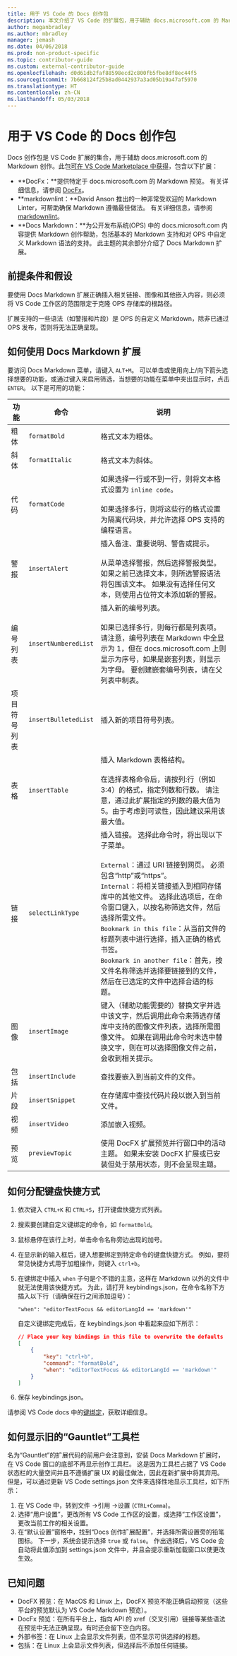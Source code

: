 ```yaml
---
title: 用于 VS Code 的 Docs 创作包
description: 本文介绍了 VS Code 的扩展包，用于辅助 docs.microsoft.com 的 Markdown 创作。
author: meganbradley
ms.author: mbradley
manager: jemash
ms.date: 04/06/2018
ms.prod: non-product-specific
ms.topic: contributor-guide
ms.custom: external-contributor-guide
ms.openlocfilehash: d0d61db2faf88598ecd2c800fb5fbe8df8ec44f5
ms.sourcegitcommit: 7b668124f25b8ad0442937a3ad05b19a47af5970
ms.translationtype: HT
ms.contentlocale: zh-CN
ms.lasthandoff: 05/03/2018
---
```

# <a name="docs-authoring-pack-for-vs-code"></a>用于 VS Code 的 Docs 创作包

Docs 创作包是 VS Code 扩展的集合，用于辅助 docs.microsoft.com 的 Markdown 创作。此包[可在 VS Code Marketplace 中获得](https://marketplace.visualstudio.com/items?itemName=docsmsft.docs-authoring-pack)，包含以下扩展：

- **DocFx：**提供特定于 docs.microsoft.com 的 Markdown 预览。 有关详细信息，请参阅 [DocFx](https://marketplace.visualstudio.com/items?itemName=ms-docfx.DocFX)。
- **markdownlint：**David Anson 推出的一种非常受欢迎的 Markdown Linter，可帮助确保 Markdown 遵循最佳做法。 有关详细信息，请参阅 [markdownlint](https://marketplace.visualstudio.com/items?itemName=DavidAnson.vscode-markdownlint)。
- **Docs Markdown：**为公开发布系统(OPS) 中的 docs.microsoft.com 内容提供 Markdown 创作帮助，包括基本的 Markdown 支持和对 OPS 中自定义 Markdown 语法的支持。 此主题的其余部分介绍了 Docs Markdown 扩展。

## <a name="prerequisites-and-assumptions"></a>前提条件和假设

要使用 Docs Markdown 扩展正确插入相关链接、图像和其他嵌入内容，则必须将 VS Code 工作区的范围限定于克隆 OPS 存储库的根路径。

扩展支持的一些语法（如警报和片段）是 OPS 的自定义 Markdown，除非已通过 OPS 发布，否则将无法正确呈现。

## <a name="how-to-use-the-docs-markdown-extension"></a>如何使用 Docs Markdown 扩展

要访问 Docs Markdown 菜单，请键入 `ALT+M`。 可以单击或使用向上/向下箭头选择想要的功能，或通过键入来启用筛选，当想要的功能在菜单中突出显示时，点击 `ENTER`。 以下是可用的功能：

|功能     |命令             |说明           |
|-------------|--------------------|----------------------|
|粗体         |`formatBold`        |格式文本为粗体。|
|斜体       |`formatItalic`      |格式文本为斜体。|
|代码         |`formatCode`        |如果选择一行或不到一行，则将文本格式设置为 `inline code`。<br><br>如果选择多行，则将这些行的格式设置为隔离代码块，并允许选择 OPS 支持的编程语言。|
|警报        |`insertAlert`       |插入备注、重要说明、警告或提示。<br><br>从菜单选择警报，然后选择警报类型。 如果之前已选择文本，则所选警报语法将包围该文本。 如果没有选择任何文本，则使用占位符文本添加新的警报。|
|编号列表|`insertNumberedList` |插入新的编号列表。<br><br> 如果已选择多行，则每行都是列表项。 请注意，编号列表在 Markdown 中全显示为 1，但在 docs.microsoft.com 上则显示为序号，如果是嵌套列表，则显示为字母。 要创建嵌套编号列表，请在父列表中制表。|
|项目符号列表|`insertBulletedList` |插入新的项目符号列表。|
|表格        |`insertTable`        |插入 Markdown 表格结构。<br><br>在选择表格命令后，请按列:行（例如 3:4）的格式，指定列数和行数。 请注意，通过此扩展指定的列数的最大值为 5。由于考虑到可读性，因此建议采用该最大值。|
|链接         |`selectLinkType`      |插入链接。 选择此命令时，将出现以下子菜单。<br><br>`External`：通过 URI 链接到网页。 必须包含“http”或“https”。<br>`Internal`：将相关链接插入到相同存储库中的其他文件。 选择此选项后，在命令窗口键入，以按名称筛选文件，然后选择所需文件。 <br>`Bookmark in this file`：从当前文件的标题列表中进行选择，插入正确的格式书签。<br>`Bookmark in another file`：首先，按文件名称筛选并选择要链接到的文件，然后在已选定的文件中选择合适的标题。|
|图像        |`insertImage`     |键入（辅助功能需要的）替换文字并选中该文字，然后调用此命令来筛选存储库中支持的图像文件列表，选择所需图像文件。 如果在调用此命令时未选中替换文字，则在可以选择图像文件之前，会收到相关提示。|
|包括      |`insertInclude`   |查找要嵌入到当前文件的文件。|
|片段      |`insertSnippet`   |在存储库中查找代码片段以嵌入到当前文件。|
|视频        |`insertVideo`     |添加嵌入视频。|
|预览      |`previewTopic`    |使用 DocFX 扩展预览并行窗口中的活动主题。  如果未安装 DocFX 扩展或已安装但处于禁用状态，则不会呈现主题。


## <a name="how-to-assign-keyboard-shortcuts"></a>如何分配键盘快捷方式

1. 依次键入 `CTRL+K` 和 `CTRL+S`，打开键盘快捷方式列表。
1. 搜索要创建自定义键绑定的命令，如 `formatBold`。
1. 鼠标悬停在该行上时，单击命令名称旁边出现的加号。
1. 在显示新的输入框后，键入想要绑定到特定命令的键盘快捷方式。 例如，要将常见快捷方式用于加粗操作，则键入 `ctrl+b`。
1. 在键绑定中插入 `when` 子句是个不错的主意，这样在 Markdown 以外的文件中就无法使用该快捷方式。 为此，请打开 keybindings.json，在命令名称下方插入以下行（请确保在行之间添加逗号）：
   
    `"when": "editorTextFocus && editorLangId == 'markdown'"`

    自定义键绑定完成后，在 keybindings.json 中看起来应如下所示：

    ```json
    // Place your key bindings in this file to overwrite the defaults
    [
        {
            "key": "ctrl+b",
            "command": "formatBold",
            "when": "editorTextFocus && editorLangId == 'markdown'"
        }
    ]
    ```

1. 保存 keybindings.json。

请参阅 VS Code docs 中的[键绑定](https://code.visualstudio.com/docs/getstarted/keybindings)，获取详细信息。

## <a name="how-to-show-the-legacy-gauntlet-toolbar"></a>如何显示旧的“Gauntlet”工具栏

名为“Gauntlet”的扩展代码的前用户会注意到，安装 Docs Markdown 扩展时，在 VS Code 窗口的底部不再显示创作工具栏。 这是因为工具栏占据了 VS Code 状态栏的大量空间并且不遵循扩展 UX 的最佳做法，因此在新扩展中将其弃用。 但是，可以通过更新 VS Code settings.json 文件来选择性地显示工具栏，如下所示：

1. 在 VS Code 中，转到文件 ->引用 ->设置 (`CTRL+Comma`)。
1. 选择“用户设置”，更改所有 VS Code 工作区的设置，或选择“工作区设置”，更改当前工作的相关设置。
1. 在“默认设置”窗格中，找到“Docs 创作扩展配置”，并选择所需设置旁的铅笔图标。 下一步，系统会提示选择 `true` 或 `false`。 作出选择后，VS Code 会自动将此值添加到 settings.json 文件中，并且会提示重新加载窗口以使更改生效。

## <a name="known-issues"></a>已知问题

- DocFX 预览：在 MacOS 和 Linux 上，DocFX 预览不能正确启动预览（这些平台的预览默认为 VS Code Markdown 预览）。
- DocFx 预览：在所有平台上，指向 API 的 xref（交叉引用）链接等某些语法在预览中无法正确呈现，有时还会留下空白内容。
- 外部书签：在 Linux 上会显示文件列表，但不显示可供选择的标题。
- 包括：在 Linux 上会显示文件列表，但选择后不添加任何链接。
